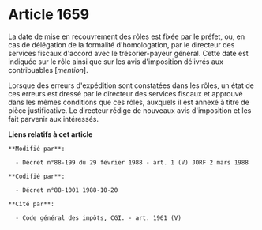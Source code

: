 # Article 1659

La date de mise en recouvrement des rôles est fixée par le préfet, ou, en cas de délégation de la formalité d'homologation,
par le directeur des services fiscaux d'accord avec le trésorier-payeur général. Cette date est indiquée sur le rôle ainsi
que sur les avis d'imposition délivrés aux contribuables [*mention*].

Lorsque des erreurs d'expédition sont constatées dans les rôles, un état de ces erreurs est dressé par le directeur des
services fiscaux et approuvé dans les mêmes conditions que ces rôles, auxquels il est annexé à titre de pièce justificative.
Le directeur rédige de nouveaux avis d'imposition et les fait parvenir aux intéressés.

**Liens relatifs à cet article**

	**Modifié par**:

	  - Décret n°88-199 du 29 février 1988 - art. 1 (V) JORF 2 mars 1988

	**Codifié par**:

	  - Décret n°88-1001 1988-10-20

	**Cité par**:

	  - Code général des impôts, CGI. - art. 1961 (V)
